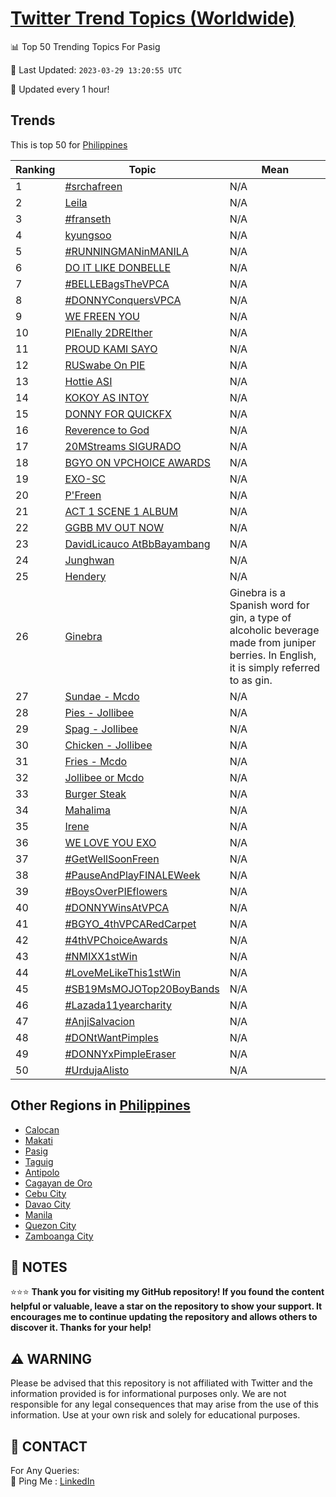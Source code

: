 [Twitter Trend Topics (Worldwide)](https://github.com/ErcinDedeoglu/Twitter-Trend-Topics)
==========


📊 Top 50 Trending Topics For Pasig

📆 Last Updated: `2023-03-29 13:20:55 UTC`

🔧 Updated every 1 hour!


## Trends

This is top 50 for [Philippines](</Philippines>)

| Ranking | Topic | Mean |
| ------- | ------------ | ------------ |
| 1 | [#srchafreen](http://twitter.com/search?q=%23srchafreen) | N/A |
| 2 | [Leila](http://twitter.com/search?q=Leila) | N/A |
| 3 | [#franseth](http://twitter.com/search?q=%23franseth) | N/A |
| 4 | [kyungsoo](http://twitter.com/search?q=kyungsoo) | N/A |
| 5 | [#RUNNINGMANinMANILA](http://twitter.com/search?q=%23RUNNINGMANinMANILA) | N/A |
| 6 | [DO IT LIKE DONBELLE](http://twitter.com/search?q=DO+IT+LIKE+DONBELLE) | N/A |
| 7 | [#BELLEBagsTheVPCA](http://twitter.com/search?q=%23BELLEBagsTheVPCA) | N/A |
| 8 | [#DONNYConquersVPCA](http://twitter.com/search?q=%23DONNYConquersVPCA) | N/A |
| 9 | [WE FREEN YOU](http://twitter.com/search?q=WE+FREEN+YOU) | N/A |
| 10 | [PIEnally 2DREIther](http://twitter.com/search?q=PIEnally+2DREIther) | N/A |
| 11 | [PROUD KAMI SAYO](http://twitter.com/search?q=PROUD+KAMI+SAYO) | N/A |
| 12 | [RUSwabe On PIE](http://twitter.com/search?q=RUSwabe+On+PIE) | N/A |
| 13 | [Hottie ASI](http://twitter.com/search?q=Hottie+ASI) | N/A |
| 14 | [KOKOY AS INTOY](http://twitter.com/search?q=KOKOY+AS+INTOY) | N/A |
| 15 | [DONNY FOR QUICKFX](http://twitter.com/search?q=DONNY+FOR+QUICKFX) | N/A |
| 16 | [Reverence to God](http://twitter.com/search?q=Reverence+to+God) | N/A |
| 17 | [20MStreams SIGURADO](http://twitter.com/search?q=20MStreams+SIGURADO) | N/A |
| 18 | [BGYO ON VPCHOICE AWARDS](http://twitter.com/search?q=BGYO+ON+VPCHOICE+AWARDS) | N/A |
| 19 | [EXO-SC](http://twitter.com/search?q=EXO-SC) | N/A |
| 20 | [P'Freen](http://twitter.com/search?q=P%27Freen) | N/A |
| 21 | [ACT 1 SCENE 1 ALBUM](http://twitter.com/search?q=ACT+1+SCENE+1+ALBUM) | N/A |
| 22 | [GGBB MV OUT NOW](http://twitter.com/search?q=GGBB+MV+OUT+NOW) | N/A |
| 23 | [DavidLicauco AtBbBayambang](http://twitter.com/search?q=DavidLicauco+AtBbBayambang) | N/A |
| 24 | [Junghwan](http://twitter.com/search?q=Junghwan) | N/A |
| 25 | [Hendery](http://twitter.com/search?q=Hendery) | N/A |
| 26 | [Ginebra](http://twitter.com/search?q=Ginebra) | Ginebra is a Spanish word for gin, a type of alcoholic beverage made from juniper berries. In English, it is simply referred to as gin. |
| 27 | [Sundae - Mcdo](http://twitter.com/search?q=Sundae+-+Mcdo) | N/A |
| 28 | [Pies - Jollibee](http://twitter.com/search?q=Pies+-+Jollibee) | N/A |
| 29 | [Spag - Jollibee](http://twitter.com/search?q=Spag+-+Jollibee) | N/A |
| 30 | [Chicken - Jollibee](http://twitter.com/search?q=Chicken+-+Jollibee) | N/A |
| 31 | [Fries - Mcdo](http://twitter.com/search?q=Fries+-+Mcdo) | N/A |
| 32 | [Jollibee or Mcdo](http://twitter.com/search?q=Jollibee+or+Mcdo) | N/A |
| 33 | [Burger Steak](http://twitter.com/search?q=Burger+Steak) | N/A |
| 34 | [Mahalima](http://twitter.com/search?q=Mahalima) | N/A |
| 35 | [Irene](http://twitter.com/search?q=Irene) | N/A |
| 36 | [WE LOVE YOU EXO](http://twitter.com/search?q=WE+LOVE+YOU+EXO) | N/A |
| 37 | [#GetWellSoonFreen](http://twitter.com/search?q=%23GetWellSoonFreen) | N/A |
| 38 | [#PauseAndPlayFINALEWeek](http://twitter.com/search?q=%23PauseAndPlayFINALEWeek) | N/A |
| 39 | [#BoysOverPIEflowers](http://twitter.com/search?q=%23BoysOverPIEflowers) | N/A |
| 40 | [#DONNYWinsAtVPCA](http://twitter.com/search?q=%23DONNYWinsAtVPCA) | N/A |
| 41 | [#BGYO_4thVPCARedCarpet](http://twitter.com/search?q=%23BGYO_4thVPCARedCarpet) | N/A |
| 42 | [#4thVPChoiceAwards](http://twitter.com/search?q=%234thVPChoiceAwards) | N/A |
| 43 | [#NMIXX1stWin](http://twitter.com/search?q=%23NMIXX1stWin) | N/A |
| 44 | [#LoveMeLikeThis1stWin](http://twitter.com/search?q=%23LoveMeLikeThis1stWin) | N/A |
| 45 | [#SB19MsMOJOTop20BoyBands](http://twitter.com/search?q=%23SB19MsMOJOTop20BoyBands) | N/A |
| 46 | [#Lazada11yearcharity](http://twitter.com/search?q=%23Lazada11yearcharity) | N/A |
| 47 | [#AnjiSalvacion](http://twitter.com/search?q=%23AnjiSalvacion) | N/A |
| 48 | [#DONtWantPimples](http://twitter.com/search?q=%23DONtWantPimples) | N/A |
| 49 | [#DONNYxPimpleEraser](http://twitter.com/search?q=%23DONNYxPimpleEraser) | N/A |
| 50 | [#UrdujaAlisto](http://twitter.com/search?q=%23UrdujaAlisto) | N/A |



## Other Regions in [Philippines](</Philippines>)

* [Calocan](</Philippines/Calocan.md>)
* [Makati](</Philippines/Makati.md>)
* [Pasig](</Philippines/Pasig.md>)
* [Taguig](</Philippines/Taguig.md>)
* [Antipolo](</Philippines/Antipolo.md>)
* [Cagayan de Oro](</Philippines/Cagayan de Oro.md>)
* [Cebu City](</Philippines/Cebu City.md>)
* [Davao City](</Philippines/Davao City.md>)
* [Manila](</Philippines/Manila.md>)
* [Quezon City](</Philippines/Quezon City.md>)
* [Zamboanga City](</Philippines/Zamboanga City.md>)



## 📝 NOTES

⭐⭐⭐ **Thank you for visiting my GitHub repository! If you found the content helpful or valuable, leave a star on the repository to show your support. It encourages me to continue updating the repository and allows others to discover it. Thanks for your help!**


## ⚠️ WARNING

Please be advised that this repository is not affiliated with Twitter and the information provided is for informational purposes only. We are not responsible for any legal consequences that may arise from the use of this information. Use at your own risk and solely for educational purposes.


## 📨 CONTACT

 For Any Queries:  
            🏓 Ping Me : [LinkedIn](https://www.linkedin.com/in/ercindedeoglu/)
